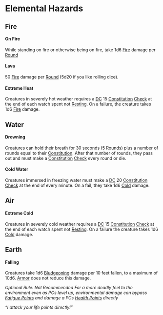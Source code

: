 # Elemental Hazards

## Fire
#### On Fire
While standing on fire or otherwise being on fire, take 1d6 [Fire](../Damage%20Types/Fire.md) damage per [Round](../Game%20Procedures/Round.md)
#### Lava
50 [Fire](../Damage%20Types/Fire.md) damage per [Round](../Game%20Procedures/Round.md) (5d20 if you like rolling dice).
#### Extreme Heat
Creatures in severely hot weather requires a [DC](../Game%20Procedures/DC.md) 15 [Constitution](../Player%20Characters/Chosen%20Statistics/Constitution.md) [Check](../Game%20Procedures/Check.md) at the end of each watch spent not [Resting](../Game%20Procedures/Resting.md). On a failure, the creature takes 1d6 [Fire](../Damage%20Types/Fire.md) damage.
## Water
#### Drowning
Creatures can hold their breath for 30 seconds (5 [Rounds](../Game%20Procedures/Round.md)) plus a number of rounds equal to their [Constitution](../Player%20Characters/Chosen%20Statistics/Constitution.md). After that number of rounds, they pass out and must make a [Constitution](../Player%20Characters/Chosen%20Statistics/Constitution.md) [Check](../Game%20Procedures/Check.md) every round or die. 
#### Cold Water
Creatures immersed in freezing water must make a [DC](../Game%20Procedures/DC.md) 20 [Constitution](../Player%20Characters/Chosen%20Statistics/Constitution.md) [Check](../Game%20Procedures/Check.md) at the end of every minute. On a fail, they take 1d6 [Cold](../Damage%20Types/Cold.md) damage. 
## Air
#### Extreme Cold
Creatures in severely cold weather requires a [DC](../Game%20Procedures/DC.md) 15 [Constitution](../Player%20Characters/Chosen%20Statistics/Constitution.md) [Check](../Game%20Procedures/Check.md) at the end of each watch spent not [Resting](../Game%20Procedures/Resting.md). On a failure the creature takes 1d6 [Cold](../Damage%20Types/Cold.md) damage.
## Earth
#### Falling
Creatures take 1d6 [Bludgeoning](../Damage%20Types/Bludgeoning.md) damage per 10 feet fallen, to a maximum of 10d6.
	 [Armor](../Items/Equipment/Armor.md) does not reduce this damage.

*Optional Rule: Not Recommended*
*For a more deadly feel to the environment even as PCs level up, environmental damage can bypass [Fatigue Points](../Player%20Characters/Derived%20Statistics/Fatigue%20Points.md) and damage a PCs [Health Points](../Player%20Characters/Derived%20Statistics/Health%20Points.md) directly*

*“I attack your life points directly!”*